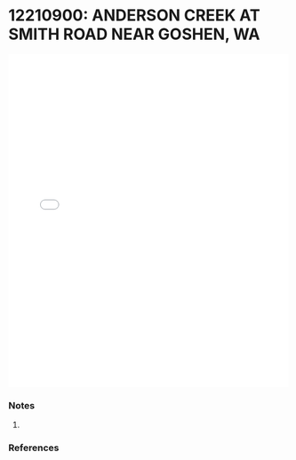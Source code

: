 # 12210900: ANDERSON CREEK AT SMITH ROAD NEAR GOSHEN, WA

<iframe src="/_static/stations/12210900_fdc.html" width="100%" height="600" frameborder="0"></iframe>

### Notes
1. 

### References


